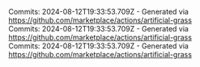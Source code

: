 Commits: 2024-08-12T19:33:53.709Z - Generated via https://github.com/marketplace/actions/artificial-grass
<br>
Commits: 2024-08-12T19:33:53.709Z - Generated via https://github.com/marketplace/actions/artificial-grass
<br>
Commits: 2024-08-12T19:33:53.709Z - Generated via https://github.com/marketplace/actions/artificial-grass
<br>
